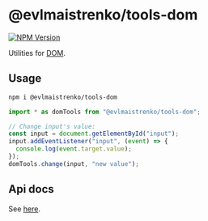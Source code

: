 # @evlmaistrenko/tools-dom

[![NPM Version](https://img.shields.io/npm/v/%40evlmaistrenko%2Ftools-dom)](https://www.npmjs.com/package/@evlmaistrenko/tools-dom)

Utilities for [DOM](https://developer.mozilla.org/ru/docs/Web/API/Document_Object_Model).

## Usage

```bash
npm i @evlmaistrenko/tools-dom
```

```javascript
import * as domTools from "@evlmaistrenko/tools-dom";

// Change input's value:
const input = document.getElementById("input");
input.addEventListener("input", (event) => {
  console.log(event.target.value);
});
domTools.change(input, "new value");
```

## Api docs

See [here](./docs/README.md).
